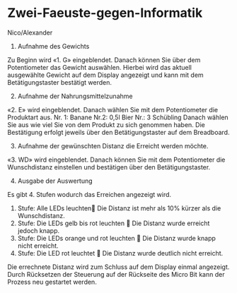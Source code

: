 # Zwei-Faeuste-gegen-Informatik
Nico/Alexander

1.	Aufnahme des Gewichts

Zu Beginn wird «1. G» eingeblendet.
Danach können Sie über dem Potentiometer das Gewicht auswählen. 
Hierbei wird das aktuell ausgewählte Gewicht auf dem Display angezeigt und kann mit dem Betätigungstaster bestätigt werden.


2.	Aufnahme der Nahrungsmittelzunahme

«2. E» wird eingeblendet.
Danach wählen Sie mit dem Potentiometer die Produktart aus.
Nr. 1: Banane	Nr.2: 0,5l Bier 	Nr.: 3 Schübling
Danach wählen Sie aus wie viel Sie von dem Produkt zu sich genommen haben.
Die Bestätigung erfolgt jeweils über den Betätigungstaster auf dem Breadboard.

3.	Aufnahme der gewünschten Distanz die Erreicht werden möchte.

«3. WD» wird eingeblendet.
Danach können Sie mit dem Potentiometer die Wunschdistanz einstellen und bestätigen über den Betätigungstaster.

4.	Ausgabe der Auswertung

Es gibt 4. Stufen wodurch das Erreichen angezeigt wird.
1.	Stufe: Alle LEDs leuchten Die Distanz ist mehr als 10% kürzer als die Wunschdistanz.
2.	Stufe: Die LEDs gelb bis rot leuchten  Die Distanz wurde erreicht jedoch knapp.
3.	Stufe: Die LEDs orange und rot leuchten  Die Distanz wurde knapp nicht erreicht.
4.	Stufe: Die LED rot leuchtet  Die Distanz wurde deutlich nicht erreicht.

Die errechnete Distanz wird zum Schluss auf dem Display einmal angezeigt.
Durch Rücksetzen der Steuerung auf der Rückseite des Micro Bit kann der Prozess neu gestartet werden.
